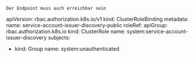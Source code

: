 ~~~
Der Endpoint muss auch erreichbar sein

~~~
apiVersion: rbac.authorization.k8s.io/v1
kind: ClusterRoleBinding
metadata:
  name: service-account-issuer-discovery-public
roleRef:
  apiGroup: rbac.authorization.k8s.io
  kind: ClusterRole
  name: system:service-account-issuer-discovery
subjects:
  - kind: Group
    name: system:unauthenticated
~~~
